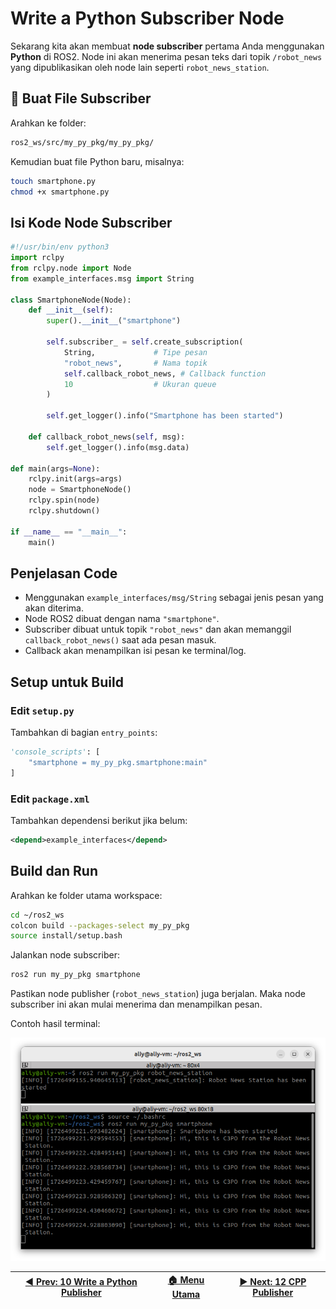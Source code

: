# Write a Python Subscriber Node

Sekarang kita akan membuat **node subscriber** pertama Anda menggunakan **Python** di ROS2. Node ini akan menerima pesan teks dari topik `/robot_news` yang dipublikasikan oleh node lain seperti `robot_news_station`.

## 📁 Buat File Subscriber

Arahkan ke folder:

```bash
ros2_ws/src/my_py_pkg/my_py_pkg/
```

Kemudian buat file Python baru, misalnya:

```bash
touch smartphone.py
chmod +x smartphone.py
```

## Isi Kode Node Subscriber

```python
#!/usr/bin/env python3
import rclpy
from rclpy.node import Node
from example_interfaces.msg import String
 
class SmartphoneNode(Node):
    def __init__(self):
        super().__init__("smartphone")

        self.subscriber_ = self.create_subscription(
            String,             # Tipe pesan
            "robot_news",       # Nama topik
            self.callback_robot_news, # Callback function
            10                  # Ukuran queue
        )

        self.get_logger().info("Smartphone has been started")
    
    def callback_robot_news(self, msg):
        self.get_logger().info(msg.data)
 
def main(args=None):
    rclpy.init(args=args)
    node = SmartphoneNode()
    rclpy.spin(node)
    rclpy.shutdown()
 
if __name__ == "__main__":
    main()
```

## Penjelasan Code
- Menggunakan `example_interfaces/msg/String` sebagai jenis pesan yang akan diterima.
- Node ROS2 dibuat dengan nama `"smartphone"`.
- Subscriber dibuat untuk topik `"robot_news"` dan akan memanggil `callback_robot_news()` saat ada pesan masuk.
- Callback akan menampilkan isi pesan ke terminal/log.

## Setup untuk Build

### Edit `setup.py`

Tambahkan di bagian `entry_points`:

```python
'console_scripts': [
    "smartphone = my_py_pkg.smartphone:main"
]
```

### Edit `package.xml`

Tambahkan dependensi berikut jika belum:

```xml
<depend>example_interfaces</depend>
```

## Build dan Run

Arahkan ke folder utama workspace:

```bash
cd ~/ros2_ws
colcon build --packages-select my_py_pkg
source install/setup.bash
```

Jalankan node subscriber:

```bash
ros2 run my_py_pkg smartphone
```

Pastikan node publisher (`robot_news_station`) juga berjalan. Maka node subscriber ini akan mulai menerima dan menampilkan pesan.

Contoh hasil terminal:

![Screenshot](/assets/terminal_python_subscriber.png)

| [◀️ Prev: 10 Write a Python Publisher](../10_python_publisher/) | [🏠 Menu Utama](/) | [▶️ Next: 12 CPP Publisher](../12_cpp_publisher/) |
| -------------------------------------------------------------- | ----------------- | ------------------------------------------------ |